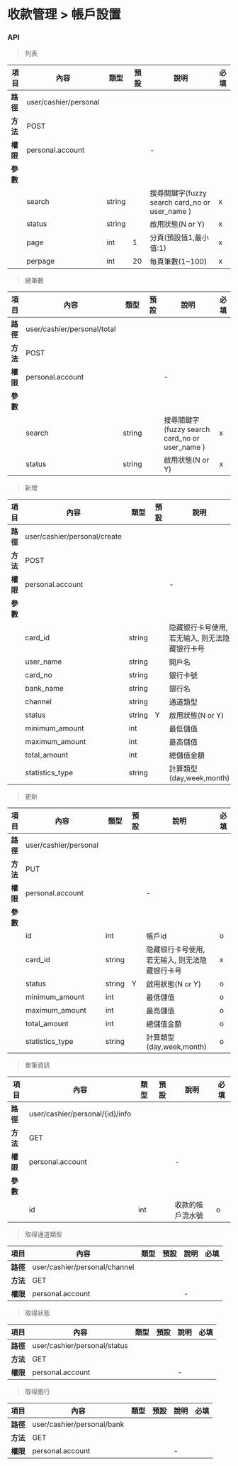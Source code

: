 # 收款管理 > 帳戶設置

### API

> 列表

| 項目         | 內容                         | 類型         | 預設         | 說明                  | 必填  |
|-------------|-----------------------------|--------------|--------------|---------------------|-------|
| <b>路徑</b>  |user/cashier/personal       |              |              |                     |      |
| <b>方法</b>  | POST                        |              |              |                     |      |
| <b>權限</b>  | personal.account            |              |              |          -          |      |
| <b>參數</b>  |                             |              |              |                     |      |
|             | search                      |  string      |              |        搜尋關鍵字(fuzzy search card_no or user_name )        |   x  |
|             | status                      |  string      |              |        啟用狀態(N or Y)        |   x  |
|             | page                        | int          |      1       |         分頁(預設值1,最小值:1)         |   x  |
|             | perpage                     | int          |      20      |         每頁筆數(1~100)      |   x  |

> 總筆數

| 項目         | 內容                         | 類型         | 預設         | 說明                  | 必填  |
|-------------|-----------------------------|--------------|--------------|---------------------|-------|
| <b>路徑</b>  |user/cashier/personal/total       |              |              |                     |      |
| <b>方法</b>  | POST                        |              |              |                     |      |
| <b>權限</b>  | personal.account                  |              |              |          -          |      |
| <b>參數</b>  |                             |              |              |                     |      |
|             | search          | string    |              |   搜尋關鍵字(fuzzy search card_no or user_name )       |   x  |
|             | status          | string    |              |   啟用狀態(N or Y)        |   x  |

> 新增

| 項目         | 內容                         | 類型         | 預設         | 說明                  | 必填  |
|-------------|-----------------------------|--------------|--------------|---------------------|-------|
| <b>路徑</b>  |user/cashier/personal/create |              |              |                     |      |
| <b>方法</b>  | POST                        |              |              |                     |      |
| <b>權限</b>  | personal.account            |              |              |          -          |      |
| <b>參數</b>  |                             |              |              |                     |      |
|             | card_id                     |    string    |              |   隐藏银行卡号使用, 若无输入, 则无法隐藏银行卡号 | x  |
|             | user_name                   |    string    |              |   開戶名              |   o  |
|             | card_no                     |    string    |              |   銀行卡號            |   o  |
|             | bank_name                   |    string    |              |   銀行名              |   o  |
|             | channel                     |    string    |              |   通道類型            |   o  |
|             | status                      |    string    |      Y       |   啟用狀態(N or Y)    |   o  |
|             | minimum_amount              |      int     |              |   最低儲值            |   o  |
|             | maximum_amount              |      int     |              |   最高儲值            |   o  |
|             | total_amount                |      int     |              |   總儲值金額          |   o  |
|             | statistics_type             |    string    |              |   計算類型(day,week,month)|   o  |

> 更新

| 項目         | 內容                         | 類型         | 預設         | 說明                  | 必填  |
|-------------|-----------------------------|--------------|--------------|---------------------|-------|
| <b>路徑</b>  |user/cashier/personal        |              |              |                     |      |
| <b>方法</b>  | PUT                         |              |              |                     |      |
| <b>權限</b>  | personal.account            |              |              |          -          |      |
| <b>參數</b>  |                             |              |              |                     |      |
|             | id                          |      int     |              |   帳戶id             |   o  |
|             | card_id                     |    string    |              |   隐藏银行卡号使用, 若无输入, 则无法隐藏银行卡号 | x  |
|             | status                      |    string    |      Y       |   啟用狀態(N or Y)    |   o  |
|             | minimum_amount              |      int     |              |   最低儲值            |   o  |
|             | maximum_amount              |      int     |              |   最高儲值            |   o  |
|             | total_amount                |      int     |              |   總儲值金額          |   o  |
|             | statistics_type             |    string    |              |   計算類型(day,week,month)|   o  |

> 單筆資訊

| 項目         | 內容                         | 類型         | 預設         | 說明                  | 必填  |
|-------------|-----------------------------|--------------|--------------|---------------------|-------|
| <b>路徑</b>  |user/cashier/personal/{id}/info       |              |              |                     |      |
| <b>方法</b>  | GET                        |              |              |                     |      |
| <b>權限</b>  | personal.account                   |              |              |          -          |      |
| <b>參數</b>  |                             |              |              |                     |      |
|             | id                          | int          |              | 收款的帳戶流水號       |   o  |

> 取得通道類型

| 項目         | 內容                         | 類型         | 預設         | 說明                  | 必填  |
|-------------|-----------------------------|--------------|--------------|---------------------|-------|
| <b>路徑</b>  |user/cashier/personal/channel       |              |              |                     |      |
| <b>方法</b>  | GET                        |              |              |                     |      |
| <b>權限</b>  | personal.account                   |              |              |          -          |      |

> 取得狀態

| 項目         | 內容                         | 類型         | 預設         | 說明                  | 必填  |
|-------------|-----------------------------|--------------|--------------|---------------------|-------|
| <b>路徑</b>  |user/cashier/personal/status       |              |              |                     |      |
| <b>方法</b>  | GET                        |              |              |                     |      |
| <b>權限</b>  | personal.account                   |              |              |          -          |      |

> 取得銀行

| 項目         | 內容                         | 類型         | 預設         | 說明                  | 必填  |
|-------------|-----------------------------|--------------|--------------|---------------------|-------|
| <b>路徑</b>  |user/cashier/personal/bank       |              |              |                     |      |
| <b>方法</b>  | GET                        |              |              |                     |      |
| <b>權限</b>  | personal.account                   |              |              |          -          |      |
